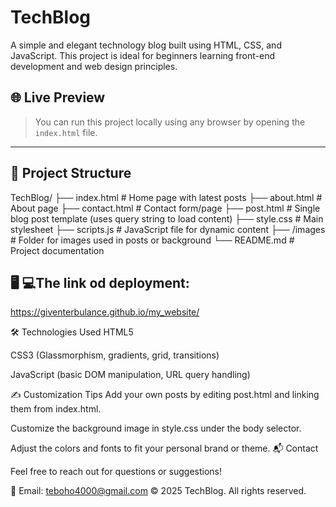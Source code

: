 # TechBlog

A simple and elegant technology blog built using HTML, CSS, and JavaScript. This project is ideal for beginners learning front-end development and web design principles.

## 🌐 Live Preview

> You can run this project locally using any browser by opening the `index.html` file.

---

## 📁 Project Structure

TechBlog/
├── index.html # Home page with latest posts
├── about.html # About page
├── contact.html # Contact form/page
├── post.html # Single blog post template (uses query string to load content)
├── style.css # Main stylesheet
├── scripts.js # JavaScript file for dynamic content
├── /images # Folder for images used in posts or background
└── README.md # Project documentation

##  🖥 💻The link od deployment:
https://giventerbulance.github.io/my_website/

🛠 Technologies Used
HTML5

CSS3 (Glassmorphism, gradients, grid, transitions)

JavaScript (basic DOM manipulation, URL query handling)

✍️ Customization Tips
Add your own posts by editing post.html and linking them from index.html.

Customize the background image in style.css under the body selector.

Adjust the colors and fonts to fit your personal brand or theme.
📬 Contact

Feel free to reach out for questions or suggestions!

📧 Email: teboho4000@gmail.com
© 2025 TechBlog. All rights reserved.

